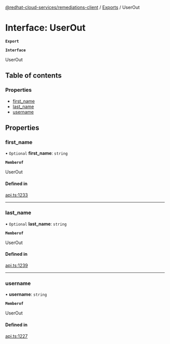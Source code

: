[@redhat-cloud-services/remediations-client](../README.md) / [Exports](../modules.md) / UserOut

# Interface: UserOut

**`Export`**

**`Interface`**

UserOut

## Table of contents

### Properties

- [first\_name](UserOut.md#first_name)
- [last\_name](UserOut.md#last_name)
- [username](UserOut.md#username)

## Properties

### first\_name

• `Optional` **first\_name**: `string`

**`Memberof`**

UserOut

#### Defined in

[api.ts:1233](https://github.com/RedHatInsights/javascript-clients/blob/master/packages/remediations/api.ts#L1233)

___

### last\_name

• `Optional` **last\_name**: `string`

**`Memberof`**

UserOut

#### Defined in

[api.ts:1239](https://github.com/RedHatInsights/javascript-clients/blob/master/packages/remediations/api.ts#L1239)

___

### username

• **username**: `string`

**`Memberof`**

UserOut

#### Defined in

[api.ts:1227](https://github.com/RedHatInsights/javascript-clients/blob/master/packages/remediations/api.ts#L1227)
